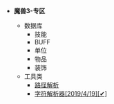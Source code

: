 * **魔兽3-专区**
  * 数据库
    * 技能
    * BUFF
    * 单位
    * 物品
    * 装饰
  * 工具类
    * [路径解析](/war3/BD/war3路径解析.md)
    * [字符解析器[2019/4/19][✔]](https://sdator.github.io/tools/war3)

  <!-- * 攻略 -->
    <!-- * [地球生存日](/log/game/war3/地球生存者.md) -->